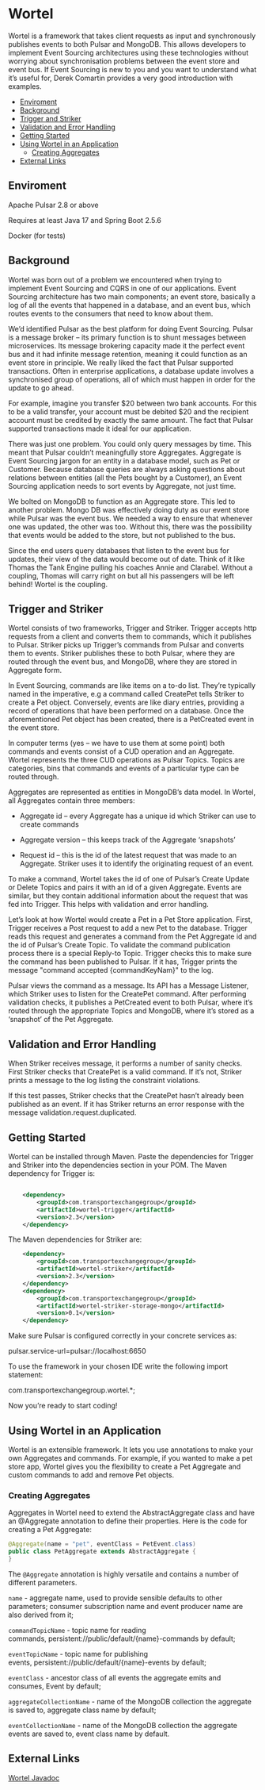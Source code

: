 # Wortel

Wortel is a framework that takes client requests as input and synchronously publishes events to both Pulsar and MongoDB.  This allows developers to implement Event Sourcing architectures using these technologies without worrying about synchronisation problems between the event store and event bus. If Event Sourcing is new to you and you want to understand what it’s useful for, Derek Comartin provides a very good introduction with examples.


- [Enviroment](#enviroment)
- [Background](#background)
- [Trigger and Striker](#trigger-and-striker)
- [Validation and Error Handling](#validation-and-error-handling)
- [Getting Started](#getting-started)
- [Using Wortel in an Application](#using-wortel-in-an-application)
    * [Creating Aggregates](#creating-aggregates)
- [External Links](#external-links)

## Enviroment

Apache Pulsar 2.8 or above

Requires at least Java 17 and Spring Boot 2.5.6

Docker (for tests)



## Background

Wortel was born out of a problem we encountered when trying to implement Event Sourcing and CQRS in one of our applications.  Event Sourcing architecture has two main components; an event store, basically a log of all the events that happened in a database, and an event bus, which routes events to the consumers that need to know about them.

We’d identified Pulsar as the best platform for doing Event Sourcing. Pulsar is a message broker – its primary function is to shunt messages between microservices.  Its message brokering capacity made it the perfect event bus and it had infinite message retention, meaning it could function as an event store in principle.  We really liked the fact that Pulsar supported transactions. Often in enterprise applications, a database update involves a synchronised group of operations, all of which must happen in order for the update to go ahead.

For example, imagine you transfer $20 between two bank accounts.  For this to be a valid transfer, your account must be debited $20 and the recipient account must be credited by exactly the same amount.  The fact that Pulsar supported transactions made it ideal for our application.

There was just one problem. You could only query messages by time. This meant that Pulsar couldn’t meaningfully store Aggregates. Aggregate is Event Sourcing jargon for an entity in a database model, such as Pet or Customer.  Because database queries are always asking questions about relations between entities (all the Pets bought by a Customer), an Event Sourcing application needs to sort events by Aggregate, not just time.

We bolted on MongoDB to function as an Aggregate store.  This led to another problem. Mongo DB was effectively doing duty as our event store while Pulsar was the event bus. We needed a way to ensure that whenever one was updated, the other was too. Without this, there was the possibility that events would be added to the store, but not published to the bus.

Since the end users query databases that listen to the event bus for updates, their view of the data would become out of date.  Think of it like Thomas the Tank Engine pulling his coaches Annie and Clarabel. Without a coupling, Thomas will carry right on but all his passengers will be left behind! Wortel is the coupling.

## Trigger and Striker

Wortel consists of two frameworks, Trigger and Striker.  Trigger accepts http requests from a client and converts them to commands, which it publishes to Pulsar. Striker picks up Trigger’s commands from Pulsar and converts them to events. Striker publishes these to both Pulsar, where they are routed through the event bus, and MongoDB, where they are stored in Aggregate form.

In Event Sourcing, commands are like items on a to-do list. They’re typically named in the imperative, e.g a command called CreatePet tells Striker to create a Pet object. Conversely, events are like diary entries, providing a record of operations that have been performed on a database. Once the aforementioned Pet object has been created, there is a PetCreated event in the event store.

In computer terms (yes – we have to use them at some point) both commands and events consist of a CUD operation and an Aggregate.  Wortel represents the three CUD operations as Pulsar Topics.  Topics are categories, bins that commands and events of a particular type can be routed through.

Aggregates are represented as entities in MongoDB’s data model. In Wortel, all Aggregates contain three members:

- Aggregate id – every Aggregate has a unique id which Striker can use to create commands

- Aggregate version – this keeps track of the Aggregate ‘snapshots’

- Request id – this is the id of the latest request that was made to an Aggregate.  Striker uses it to identify the originating request of an event.

To make a command, Wortel takes the id of one of Pulsar’s Create Update or Delete Topics and pairs it with an id of a given Aggregate. Events are similar, but they contain additional information about the request that was fed into Trigger. This helps with validation and error handling.

Let’s look at how Wortel would create a Pet in a Pet Store application. First, Trigger receives a Post request to add a new Pet to the database.  Trigger reads this request and generates a command from the Pet Aggregate id and the id of Pulsar’s Create Topic.  To validate the command publication process there is a special Reply-to Topic. Trigger checks this to make sure the command has been published to Pulsar.  If it has, Trigger prints the message "command accepted {commandKeyNam}" to the log.

Pulsar views the command as a message. Its API has a Message Listener, which Striker uses to listen for the CreatePet command. After performing validation checks, it publishes a PetCreated event to both Pulsar, where it’s routed through the appropriate Topics and MongoDB, where it’s stored as a ‘snapshot’ of the Pet Aggregate.



## Validation and Error Handling



When Striker receives message, it performs a number of sanity checks. First Striker checks that CreatePet is a valid command.  If it’s not, Striker prints a message to the log listing the constraint violations.

If this test passes, Striker checks that the CreatePet hasn’t already been published as an event. If it has Striker returns an error response with the message validation.request.duplicated.

## Getting Started



Wortel can be installed through Maven. Paste the dependencies for Trigger and Striker into the dependencies section in your POM. The Maven dependency for Trigger is:
```xml

    <dependency>
        <groupId>com.transportexchangegroup</groupId>
        <artifactId>wortel-trigger</artifactId>
        <version>2.3</version>
    </dependency>
```

The Maven dependencies for Striker are:
```xml
    <dependency>
        <groupId>com.transportexchangegroup</groupId>
        <artifactId>wortel-striker</artifactId>
        <version>2.3</version>
    </dependency>
    <dependency>
        <groupId>com.transportexchangegroup</groupId>
        <artifactId>wortel-striker-storage-mongo</artifactId>
        <version>0.1</version>
    </dependency>
```



Make sure Pulsar is configured correctly in your concrete services as:

pulsar.service-url=pulsar://localhost:6650

To use the framework in your chosen IDE write the following import statement:

com.transportexchangegroup.wortel.*;



Now you’re ready to start coding!



## Using Wortel in an Application

Wortel is an extensible framework. It lets you use annotations to make your own Aggregates and commands.  For example, if you wanted to make a pet store app, Wortel gives you the flexibility to create a Pet Aggregate and custom commands to add and remove Pet objects.

### Creating Aggregates

Aggregates in Wortel need to extend the AbstractAggregate class and have an @Aggregate annotation to define their properties.  Here is the code for creating a Pet Aggregate:
```java
@Aggregate(name = "pet", eventClass = PetEvent.class)
public class PetAggregate extends AbstractAggregate {
}
```

The `@Aggregate` annotation is highly versatile and contains a number of different parameters.

`name` - aggregate name, used to provide sensible defaults to other parameters; consumer subscription name and event producer name are also derived from it;

`commandTopicName` - topic name for reading commands, persistent://public/default/{name}-commands by default;

`eventTopicName` - topic name for publishing events, persistent://public/default/{name}-events by default;

`eventClass` - ancestor class of all events the aggregate emits and consumes, Event by default;

`aggregateCollectionName` - name of the MongoDB collection the aggregate is saved to, aggregate class name by default;

`eventCollectionName` - name of the MongoDB collection the aggregate events are saved to, event class name by default.

## External Links

[Wortel Javadoc](wortel-doc/index.html)